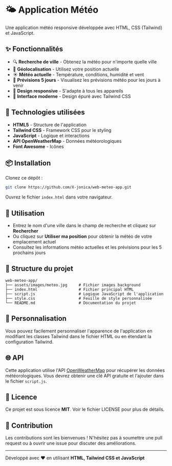 # 🌤️ Application Météo

Une application météo responsive développée avec HTML, CSS (Tailwind) et JavaScript.

## ✨ Fonctionnalités

- 🔍 **Recherche de ville** - Obtenez la météo pour n'importe quelle ville
- 📍 **Géolocalisation** - Utilisez votre position actuelle
- ☀️ **Météo actuelle** - Température, conditions, humidité et vent
- 📅 **Prévisions 5 jours** - Visualisez les prévisions météo pour les jours à venir
- 📱 **Design responsive** - S'adapte à tous les appareils
- 🎨 **Interface moderne** - Design épuré avec Tailwind CSS

## 🚀 Technologies utilisées

- **HTML5** - Structure de l'application
- **Tailwind CSS** - Framework CSS pour le styling
- **JavaScript** - Logique et interactions
- **API OpenWeatherMap** - Données météorologiques
- **Font Awesome** - Icônes

## 📦 Installation

Clonez ce dépôt :

```bash
git clone https://github.com/X-jonica/web-meteo-app.git
```

Ouvrez le fichier `index.html` dans votre navigateur.

## 🎯 Utilisation

- Entrez le nom d'une ville dans le champ de recherche et cliquez sur **Rechercher**
- Ou cliquez sur **Utiliser ma position** pour obtenir la météo de votre emplacement actuel
- Consultez les informations météo actuelles et les prévisions pour les 5 prochains jours


## 📝 Structure du projet

```
web-meteo-app/
├── assets/images/meteo.jpg     # Fichier images background
├── index.html                  # Fichier principal HTML
├── script.js                   # Logique JavaScript de l'application
├── style.css                   # Feuille de style personnalisée 
└── README.md                   # Documentation du projet
```

## 🔧 Personnalisation

Vous pouvez facilement personnaliser l'apparence de l'application en modifiant les classes Tailwind dans le fichier HTML ou en étendant la configuration Tailwind.

## 🌐 API

Cette application utilise l'API [OpenWeatherMap](https://openweathermap.org/api) pour récupérer les données météorologiques.
Vous devrez obtenir une clé API gratuite et l'ajouter dans le fichier `script.js`.

## 📄 Licence

Ce projet est sous licence **MIT**. Voir le fichier LICENSE pour plus de détails.

## 🤝 Contribution

Les contributions sont les bienvenues !
N'hésitez pas à soumettre une pull request ou à ouvrir une issue pour discuter des améliorations.

---

Développé avec ❤️ en utilisant **HTML, Tailwind CSS et JavaScript**
